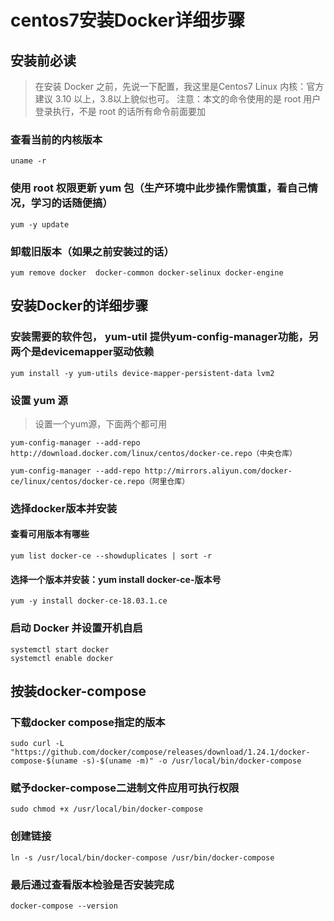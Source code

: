 # centos7安装Docker详细步骤
## 安装前必读
> 在安装 Docker 之前，先说一下配置，我这里是Centos7 Linux 内核：官方建议 3.10 以上，3.8以上貌似也可。
注意：本文的命令使用的是 root 用户登录执行，不是 root 的话所有命令前面要加

### 查看当前的内核版本

```shell
uname -r
```



### 使用 root 权限更新 yum 包（生产环境中此步操作需慎重，看自己情况，学习的话随便搞）

```shell
yum -y update
```

### 卸载旧版本（如果之前安装过的话）

```shell
yum remove docker  docker-common docker-selinux docker-engine
```



## 安装Docker的详细步骤

### 安装需要的软件包， yum-util 提供yum-config-manager功能，另两个是devicemapper驱动依赖

```shell
yum install -y yum-utils device-mapper-persistent-data lvm2
```


### 设置 yum 源
> 设置一个yum源，下面两个都可用

```shell
yum-config-manager --add-repo http://download.docker.com/linux/centos/docker-ce.repo（中央仓库）

yum-config-manager --add-repo http://mirrors.aliyun.com/docker-ce/linux/centos/docker-ce.repo（阿里仓库）
```


### 选择docker版本并安装 
#### 查看可用版本有哪些

```shell
yum list docker-ce --showduplicates | sort -r
```


#### 选择一个版本并安装：yum install docker-ce-版本号

```shell
yum -y install docker-ce-18.03.1.ce
```


### 启动 Docker 并设置开机自启

```shell
systemctl start docker
systemctl enable docker
```


## 按装docker-compose

### 下载docker compose指定的版本

```shell
sudo curl -L "https://github.com/docker/compose/releases/download/1.24.1/docker-compose-$(uname -s)-$(uname -m)" -o /usr/local/bin/docker-compose
```


### 赋予docker-compose二进制文件应用可执行权限
```shell
sudo chmod +x /usr/local/bin/docker-compose
```
### 创建链接

```shell
ln -s /usr/local/bin/docker-compose /usr/bin/docker-compose
```


### 最后通过查看版本检验是否安装完成

```shell
docker-compose --version
```


